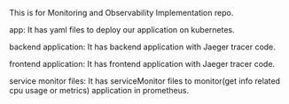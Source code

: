 This is for Monitoring and Observability Implementation repo.

app: It has yaml files to deploy our application on kubernetes.

backend application: It has backend application with Jaeger tracer code.

frontend application: It has frontend application with Jaeger tracer code.

service monitor files: It has serviceMonitor files to monitor(get info related cpu usage or metrics) application in prometheus.